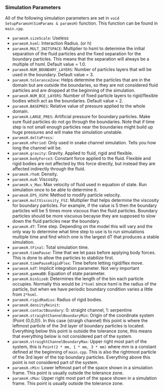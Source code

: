 ### Simulation Parameters

All of the following simulation parameters are set in `void SetupParamsH(SimParams & paramsH)` function. This function can be found in `main.cpp`.

* `paramsH.sizeScale`: Useless
* `paramsH.hsml`: Interaction Radius. (or h)
* `paramsH.MULT_INITSPACE`: Multiplier to hsml to determine the initial separation of the fluid particles and the fixed separation for the boundary particles. This means that the separation will always be a multiple of hsml. Default value = 1.0.
* `paramsH.NUM_BOUNDARY_LAYERS`: Number of particles layers that will be used in the boundary. Default value = 3.
* `paramsH.toleranceZone`: Helps determine the particles that are in the domain but are outside the boundaries, so they are not considered fluid particles and are dropped at the beginning of the simulation.
* `paramsH.NUM_BCE_LAYERS`: Number of fixed particle layers to rigid/flexible bodies which act as the boundaries. Default value = 2.
* `paramsH.BASEPRES`: Relative value of pressure applied to the whole domain.
* `paramsH.LARGE_PRES`: Artificial pressure for boundary particles. Make sure fluid particles do not go through the boundaries. Note that if time step is not small enough particles near the boundaries might build up huge pressures and will make the simulation unstable.
* `paramsH.deltaPress`: 
* `paramsH.nPeriod`: Only used in snake channel simulation. Tells you how long the channel will be.
* `paramsH.gravity`: Gravity. Applied to fluid, rigid and flexible.
* `paramsH.bodyForce3`: Constant force applied to the fluid. Flexible and rigid bodies are not affected by this force directly, but instead they are affected indirectly through the fluid. 
* `paramsH.rho0`: Density. 
* `paramsH.mu0`: Viscosity.
* `paramsH.v_Max`:  Max velocity of fluid used in equation of state. Run simulation once to be able to determine it.
* `paramsH.EPS_XSPH`: Method to modify particle velocity.
* `paramsH.multViscosity_FSI`: Multiplier that helps determine the viscosity for boundary particles. For example, if the value is 5 then the boundary particles will be 5 times more viscous than the fluid particles. Boundary particles should be more viscuous becayse they are supposed to slow down the fluid particles near the boundary.  
* `paramsH.dT`: Time step. Depending on the model this will vary and the only way to determine what time step to use is to run simulations multiple time and find which one is the largest dT that produces a stable simulation.
* `paramsH.tFinal`: Total simulation time.
* `paramsH.timePause`: Time that we let pass before applying body forces. This is done to allow the particles to stabilize first.
* `paramsH.timePauseRigidFlex`: Time before letting rigid/flex move.
* `paramsH.kdT`: Implicit integration parameter. Not very important
* `paramsH.gammaBB`: Equation of state parameter.
* `paramsH.binSize0`: Determines the length of the bin each particle occupies. Normally this would be `2*hsml` since hsml is the radius of the particle, but when we have periodic boundary condition varies a little from `2*hsml`.
* `paramsH.rigidRadius`: Radius of rigid bodies.
* `paramsH.densityReinit`:
* `paramsH.contactBoundary`: 0: straight channel, 1: serpentine
* `paramsH.straightChannelBoundaryMin`: Origin of the coordinate system (Point (0,0,0)). In this case (straigh channel) this point is where the leftmost particle of the 3rd  layer of boundary particles is located. Everything below this point is outside the tolerance zone, this means that everything below is not considered part of the system.
* `paramsH.straightChannelBoundaryMax`: Upper right most part of the system, this is `Point(2 * mm, 1 * mm, 3 * mm)` where mm is a constant defined at the beginning of `main.cpp`. This is also the rightmost particle of the 3rd layer of the top boundary particles. Everything above this point is not considered part of the system.
* `paramsH.cMin`: Lower leftmost part of the space shown in a simulation frame. This point is usually outside the tolerance zone.
* `paramsH.cMax`: Upper right most part of the space shown in a simulation frame. This point is usually outside the tolerance zone.
